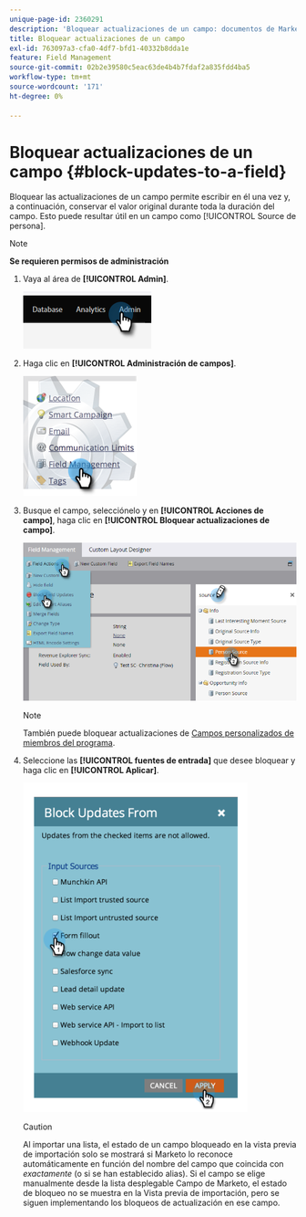 ```yaml
---
unique-page-id: 2360291
description: 'Bloquear actualizaciones de un campo: documentos de Marketo, documentación del producto'
title: Bloquear actualizaciones de un campo
exl-id: 763097a3-cfa0-4df7-bfd1-40332b8dda1e
feature: Field Management
source-git-commit: 02b2e39580c5eac63de4b4b7fdaf2a835fdd4ba5
workflow-type: tm+mt
source-wordcount: '171'
ht-degree: 0%

---
```


# Bloquear actualizaciones de un campo {#block-updates-to-a-field}

Bloquear las actualizaciones de un campo permite escribir en él una vez y, a continuación, conservar el valor original durante toda la duración del campo. Esto puede resultar útil en un campo como [!UICONTROL Source de persona].

>[!NOTE]
>
>**Se requieren permisos de administración**

1. Vaya al área de **[!UICONTROL Admin]**.

   ![](assets/block-updates-to-a-field-1.png)

1. Haga clic en **[!UICONTROL Administración de campos]**.

   ![](assets/block-updates-to-a-field-2.png)

1. Busque el campo, selecciónelo y en **[!UICONTROL Acciones de campo]**, haga clic en **[!UICONTROL Bloquear actualizaciones de campo]**.

   ![](assets/block-updates-to-a-field-3.png)

   >[!NOTE]
   >
   >También puede bloquear actualizaciones de [Campos personalizados de miembros del programa](/help/marketo/product-docs/core-marketo-concepts/programs/working-with-programs/program-member-custom-fields.md).

1. Seleccione las **[!UICONTROL fuentes de entrada]** que desee bloquear y haga clic en **[!UICONTROL Aplicar]**.

   ![](assets/block-updates-to-a-field-4.png)

   >[!CAUTION]
   >
   >Al importar una lista, el estado de un campo bloqueado en la vista previa de importación solo se mostrará si Marketo lo reconoce automáticamente en función del nombre del campo que coincida con _exactamente_ (o si se han establecido alias). Si el campo se elige manualmente desde la lista desplegable Campo de Marketo, el estado de bloqueo no se muestra en la Vista previa de importación, pero se siguen implementando los bloqueos de actualización en ese campo.
